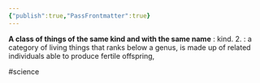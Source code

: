 ```yaml
---
{"publish":true,"PassFrontmatter":true}
---
```


**A class of things of the same kind and with the same name** : kind. 2. : a category of living things that ranks below a genus, is made up of related individuals able to produce fertile offspring,


#science